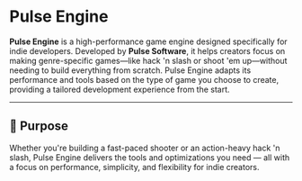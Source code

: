 # Pulse Engine

**Pulse Engine** is a high-performance game engine designed specifically for indie developers. Developed by **Pulse Software**, it helps creators focus on making genre-specific games—like hack 'n slash or shoot 'em up—without needing to build everything from scratch. Pulse Engine adapts its performance and tools based on the type of game you choose to create, providing a tailored development experience from the start.

---

## 🎯 Purpose

Whether you're building a fast-paced shooter or an action-heavy hack 'n slash, Pulse Engine delivers the tools and optimizations you need — all with a focus on performance, simplicity, and flexibility for indie creators.